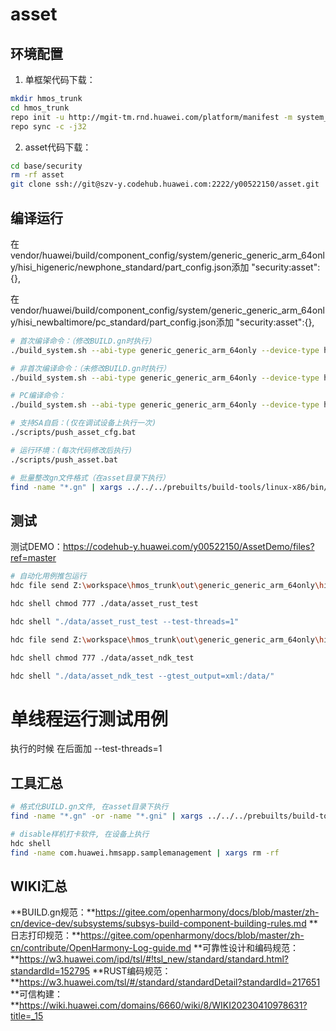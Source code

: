 # asset

## 环境配置
1. 单框架代码下载：
```bash
mkdir hmos_trunk
cd hmos_trunk
repo init -u http://mgit-tm.rnd.huawei.com/platform/manifest -m system_general.xml -b hmos_trunk --repo-branch=stable --no-repo-verify --repo-branch=stable_py3
repo sync -c -j32
```

2. asset代码下载：
```bash
cd base/security
rm -rf asset
git clone ssh://git@szv-y.codehub.huawei.com:2222/y00522150/asset.git
```

## 编译运行
在vendor/huawei/build/component_config/system/generic_generic_arm_64only/hisi_higeneric/newphone_standard/part_config.json添加
"security:asset":{},

在vendor/huawei/build/component_config/system/generic_generic_arm_64only/hisi_newbaltimore/pc_standard/part_config.json添加
"security:asset":{},

```bash
# 首次编译命令：（修改BUILD.gn时执行）
./build_system.sh --abi-type generic_generic_arm_64only --device-type hisi_higeneric_newphone_standard --ccache --build-variant root --build-target out/generic_generic_arm_64only/hisi_higeneric_newphone_standard/build_configs/security/asset:asset --build-target asset_test

# 非首次编译命令：（未修改BUILD.gn时执行）
./build_system.sh --abi-type generic_generic_arm_64only --device-type hisi_higeneric_newphone_standard --ccache --build-variant root --build-target out/generic_generic_arm_64only/hisi_higeneric_newphone_standard/build_configs/security/asset:asset --build-target asset_test --fast-rebuild

# PC编译命令：
./build_system.sh --abi-type generic_generic_arm_64only --device-type hisi_newbaltimore_pc_standard --ccache --build-variant root --build-target out/generic_generic_arm_64only/hisi_newbaltimore_pc_standard/build_configs/security/asset:asset --build-target asset_test

# 支持SA自启：(仅在调试设备上执行一次)
./scripts/push_asset_cfg.bat

# 运行环境：(每次代码修改后执行)
./scripts/push_asset.bat

# 批量整改gn文件格式（在asset目录下执行）
find -name "*.gn" | xargs ../../../prebuilts/build-tools/linux-x86/bin/gn format
```

## 测试
测试DEMO：https://codehub-y.huawei.com/y00522150/AssetDemo/files?ref=master

```bash
# 自动化用例推包运行
hdc file send Z:\workspace\hmos_trunk\out\generic_generic_arm_64only\hisi_higeneric_newphone_standard\tests\unittest\asset\asset_UT_test\asset_rust_test ./data/

hdc shell chmod 777 ./data/asset_rust_test

hdc shell "./data/asset_rust_test --test-threads=1"

hdc file send Z:\workspace\hmos_trunk\out\generic_generic_arm_64only\hisi_higeneric_newphone_standard\tests\unittest\asset\asset_UT_test\asset_ndk_test ./data/

hdc shell chmod 777 ./data/asset_ndk_test

hdc shell "./data/asset_ndk_test --gtest_output=xml:/data/"
```

# 单线程运行测试用例
执行的时候 在后面加 --test-threads=1

## 工具汇总
```bash
# 格式化BUILD.gn文件, 在asset目录下执行
find -name "*.gn" -or -name "*.gni" | xargs ../../../prebuilts/build-tools/linux-x86/bin/gn format

# disable样机打卡软件, 在设备上执行
hdc shell
find -name com.huawei.hmsapp.samplemanagement | xargs rm -rf
```

## WIKI汇总
**BUILD.gn规范：**https://gitee.com/openharmony/docs/blob/master/zh-cn/device-dev/subsystems/subsys-build-component-building-rules.md
**日志打印规范：**https://gitee.com/openharmony/docs/blob/master/zh-cn/contribute/OpenHarmony-Log-guide.md
**可靠性设计和编码规范：**https://w3.huawei.com/ipd/tsl/#!tsl_new/standard/standard.html?standardId=152795
**RUST编码规范：**https://w3.huawei.com/tsl/#/standard/standardDetail?standardId=217651
**可信构建：**https://wiki.huawei.com/domains/6660/wiki/8/WIKI20230410978631?title=_15
